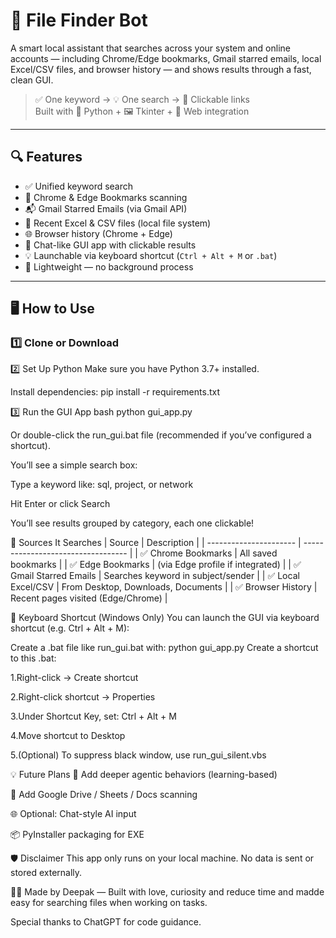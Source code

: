 # 🧠 File Finder Bot

A smart local assistant that searches across your system and online accounts — including Chrome/Edge bookmarks, Gmail starred emails, local Excel/CSV files, and browser history — and shows results through a fast, clean GUI.

> ✅ One keyword → 💡 One search → 🔗 Clickable links  
> Built with 🐍 Python + 🖼️ Tkinter + 🔗 Web integration

---

## 🔍 Features

- ✅ Unified keyword search
- 🔖 Chrome & Edge Bookmarks scanning
- 📬 Gmail Starred Emails (via Gmail API)
- 🧾 Recent Excel & CSV files (local file system)
- 🌐 Browser history (Chrome + Edge)
- 💬 Chat-like GUI app with clickable results
- 💡 Launchable via keyboard shortcut (`Ctrl + Alt + M` or `.bat`)
- 🌙 Lightweight — no background process

---

## 🖥️ How to Use

### 1️⃣ Clone or Download

<!-- ```bash
git clone https://github.com/YOUR_USERNAME/agentic-file-finder-bot.git
cd agentic-file-finder-bot -->

2️⃣ Set Up Python
Make sure you have Python 3.7+ installed.

Install dependencies:
pip install -r requirements.txt


3️⃣ Run the GUI App
bash
python gui_app.py

Or double-click the run_gui.bat file (recommended if you’ve configured a shortcut).

You’ll see a simple search box:

Type a keyword like: sql, project, or network

Hit Enter or click Search

You’ll see results grouped by category, each one clickable!

🧠 Sources It Searches
| Source                 | Description                        |
| ---------------------- | ---------------------------------- |
| ✅ Chrome Bookmarks     | All saved bookmarks                |
| ✅ Edge Bookmarks       | (via Edge profile if integrated)   |
| ✅ Gmail Starred Emails | Searches keyword in subject/sender |
| ✅ Local Excel/CSV      | From Desktop, Downloads, Documents |
| ✅ Browser History      | Recent pages visited (Edge/Chrome) |

🎯 Keyboard Shortcut (Windows Only)
You can launch the GUI via keyboard shortcut (e.g. Ctrl + Alt + M):

Create a .bat file like run_gui.bat with:
python gui_app.py
Create a shortcut to this .bat:

1.Right-click → Create shortcut

2.Right-click shortcut → Properties

3.Under Shortcut Key, set: Ctrl + Alt + M

4.Move shortcut to Desktop

5.(Optional) To suppress black window, use run_gui_silent.vbs


💡 Future Plans
🤖 Add deeper agentic behaviors (learning-based)

📂 Add Google Drive / Sheets / Docs scanning

🌐 Optional: Chat-style AI input

📦 PyInstaller packaging for EXE

🛡️ Disclaimer
This app only runs on your local machine. No data is sent or stored externally.

🧑‍💻 Made by
Deepak — Built with love, curiosity and reduce time and madde easy for searching files when working on tasks.

Special thanks to ChatGPT for code guidance.